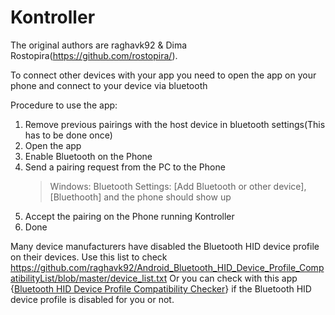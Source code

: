# Kontroller 

The original authors are raghavk92 & Dima Rostopira(https://github.com/rostopira/).


To connect other devices with your app you need to open the app on your phone and connect to your device via bluetooth

Procedure to use the app:
1) Remove previous pairings with the host device in bluetooth settings(This has to be done once)
2) Open the app
3) Enable Bluetooth on the Phone
3) Send a pairing request from the PC to the Phone
    > Windows: Bluetooth Settings: [Add Bluetooth or other device], [Bluethooth] and the phone should show up
4) Accept the pairing on the Phone running Kontroller
5) Done

Many device manufacturers have disabled the Bluetooth HID device profile on their devices. 
Use this list to check https://github.com/raghavk92/Android_Bluetooth_HID_Device_Profile_CompatibilityList/blob/master/device_list.txt
Or you can check with this app {[Bluetooth HID Device Profile Compatibility Checker](https://play.google.com/store/apps/details?id=com.rkaneapplabs.bluetooth_hid.bluetoothproxy)} if the Bluetooth HID device profile is disabled for you or not.
